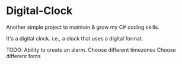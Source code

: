 # Digital-Clock

Another simple project to maintain & grow my C# coding skills.

It's a digital clock.  i.e., a clock that uses a digital format.

TODO:
		Ability to create an alarm.
		Choose different timezones
		Choose different fonts
		
